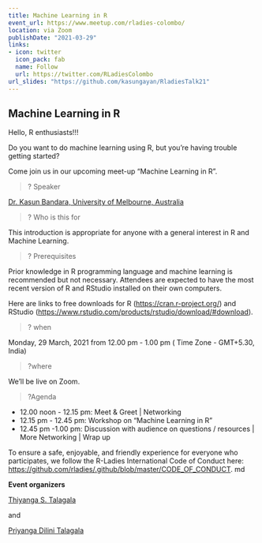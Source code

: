 ```yaml
---
title: Machine Learning in R
event_url: https://www.meetup.com/rladies-colombo/
location: via Zoom
publishDate: "2021-03-29"
links:
- icon: twitter
  icon_pack: fab
  name: Follow
  url: https://twitter.com/RLadiesColombo
url_slides: "https://github.com/kasungayan/RladiesTalk21"
---
```


## Machine Learning in R

Hello, R enthusiasts!!!

Do you want to do machine learning using R, but you’re having trouble getting started?

Come join us in our upcoming meet-up “Machine Learning in R”.

> ? Speaker

[Dr. Kasun Bandara, University of Melbourne, Australia]()

>? Who is this for

This introduction is appropriate for anyone with a general interest in R and Machine Learning.

> ? Prerequisites

Prior knowledge in R programming language and machine learning is recommended but not necessary. Attendees are expected to have the most recent version of R and RStudio installed on their own computers.

Here are links to free downloads for R (https://cran.r-project.org/) and RStudio (https://www.rstudio.com/products/rstudio/download/#download).

> ? when

Monday, 29 March, 2021 from 12.00 pm - 1.00 pm ( Time Zone - GMT+5.30, India)

> ?where

We’ll be live on Zoom.


> ?Agenda

- 12.00 noon - 12.15 pm: Meet & Greet | Networking
- 12.15 pm - 12.45 pm: Workshop on “Machine Learning in R”
- 12.45 pm -1.00 pm: Discussion with audience on questions / resources | More Networking | Wrap up

To ensure a safe, enjoyable, and friendly experience for everyone who participates, we follow the R-Ladies International Code of Conduct here: https://github.com/rladies/.github/blob/master/CODE_OF_CONDUCT. md

**Event organizers**

[Thiyanga S. Talagala](https://thiyanga.netlify.app/)

and

[Priyanga Dilini Talagala](https://prital.netlify.app/)
